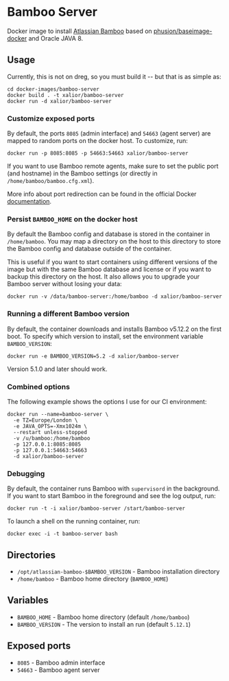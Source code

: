 # Bamboo Server

Docker image to install [Atlassian Bamboo](https://www.atlassian.com/software/bamboo) based on [phusion/baseimage-docker](/phusion/baseimage-docker) and Oracle JAVA 8.

## Usage

Currently, this is not on dreg, so you must build it -- but that is as simple as:

```
cd docker-images/bamboo-server
docker build . -t xalior/bamboo-server
docker run -d xalior/bamboo-server
```

### Customize exposed ports

By default, the ports `8085` (admin interface) and `54663` (agent server) are mapped to random ports on the docker host. To customize, run:

```
docker run -p 8085:8085 -p 54663:54663 xalior/bamboo-server
```

If you want to use Bamboo remote agents, make sure to set the public port (and hostname) in the Bamboo settings (or directly in `/home/bamboo/bamboo.cfg.xml`).

More info about port redirection can be found in the official Docker [documentation](https://docs.docker.com/reference/run/#expose-incoming-ports).

### Persist `BAMBOO_HOME` on the docker host

By default the Bamboo config and database is stored in the container in `/home/bamboo`. You may map a directory on the
host to this directory to store the Bamboo config and database outside of the container.

This is useful if you want to start containers using different versions of the image but
with the same Bamboo database and license or if you want to backup this directory on the
host. It also allows you to upgrade your Bamboo server without losing your data:

```
docker run -v /data/bamboo-server:/home/bamboo -d xalior/bamboo-server
```

### Running a different Bamboo version

By default, the container downloads and installs Bamboo v5.12.2 on the first boot. To specify which version to install, set the environment variable `BAMBOO_VERSION`:

```
docker run -e BAMBOO_VERSION=5.2 -d xalior/bamboo-server
```

Version 5.1.0 and later should work.

### Combined options

The following example shows the options I use for our CI environment:

```
docker run --name=bamboo-server \
  -e TZ=Europe/London \
  -e JAVA_OPTS=-Xmx1024m \ 
  --restart unless-stopped 
  -v /u/bamboo:/home/bamboo
  -p 127.0.0.1:8085:8085 
  -p 127.0.0.1:54663:54663 
  -d xalior/bamboo-server 
```

### Debugging

By default, the container runs Bamboo with `supervisord` in the background. If you want to start Bamboo in the foreground
and see the log output, run:

```
docker run -t -i xalior/bamboo-server /start/bamboo-server
```

To launch a shell on the running container, run:

```
docker exec -i -t bamboo-server bash 
```

## Directories

* `/opt/atlassian-bamboo-$BAMBOO_VERSION` - Bamboo installation directory
* `/home/bamboo` - Bamboo home directory (`BAMBOO_HOME`)

## Variables

* `BAMBOO_HOME` - Bamboo home directory (default `/home/bamboo`)
* `BAMBOO_VERSION` - The version to install an run (default `5.12.1`)

## Exposed ports

* `8085` - Bamboo admin interface
* `54663` - Bamboo agent server
